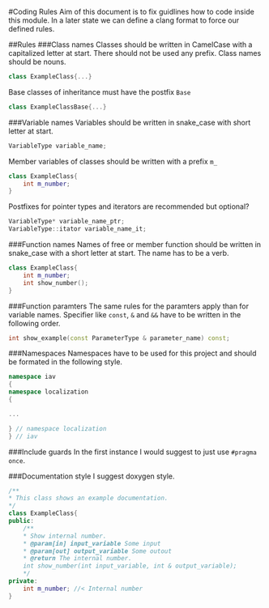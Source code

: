 #Coding Rules
Aim of this document is to fix guidlines how to code inside this module. In a later state we can define a clang format to force our defined rules. 

##Rules
###Class names
Classes should be written in CamelCase with a capitalized letter at start. There should not be used any prefix. Class names should be nouns.
```cpp
class ExampleClass{...}
```
Base classes of inheritance must have the postfix `Base`
```cpp
class ExampleClassBase{...}
```
###Variable names
Variables should be written in snake_case with short letter at start.
```cpp
VariableType variable_name;
```
Member variables of classes should be written with a prefix `m_`
```cpp
class ExampleClass{
    int m_number;
}
```
Postfixes for pointer types and iterators are recommended but optional?
```cpp
VariableType* variable_name_ptr;
VariableType::itator variable_name_it;
```
###Function names
Names of free or member function should be written in snake_case with a short letter at start. The name has to be a verb. 
```cpp
class ExampleClass{
    int m_number;
    int show_number();
}
```
###Function paramters
The same rules for the paramters apply than for variable names. Specifier like `const`, `&` and `&&` have to be written in the following order. 
```cpp
int show_example(const ParameterType & parameter_name) const;
```
###Namespaces
Namespaces have to be used for this project and should be formated in the following style.
```cpp
namespace iav
{
namespace localization
{

...

} // namespace localization
} // iav

```

###Include guards
In the first instance I would suggest to just use `#pragma once`.

###Documentation style
I suggest doxygen style.
```cpp
/**
* This class shows an example documentation.
*/
class ExampleClass{
public:
    /**
    * Show internal number.
    * @param[in] input_variable Some input
    * @param[out] output_variable Some outout
    * @return The internal number.
    int show_number(int input_variable, int & output_variable);
    */
private:
    int m_number; //< Internal number
}
```